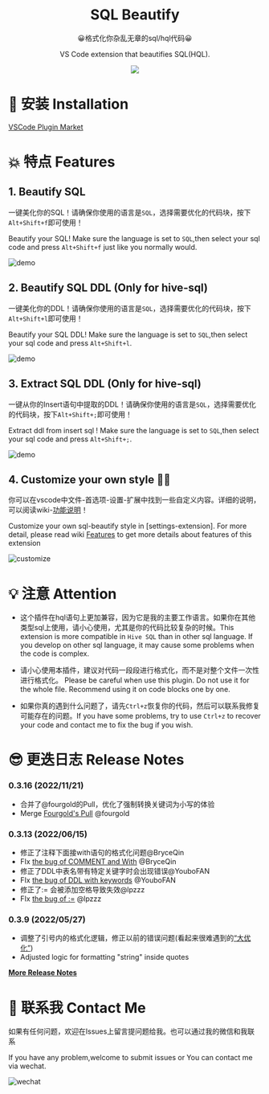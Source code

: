 <h1 align="center">
 SQL Beautify
</h1>

<p align="center">
  😀格式化你杂乱无章的sql/hql代码😀
  
</p>
<p align="center">
  VS Code extension that beautifies SQL(HQL).
  
</p>

<div align=center>
<img  src="https://clarkyu1993.coding.net/p/tuku/shared-depot/pic/git/raw/master/demo.gif"/>
</div>


# 📸 安装 Installation 
[VSCode Plugin Market](https://marketplace.visualstudio.com/items?itemName=clarkyu.vscode-sql-beautify)


# 💥 特点 Features 

## 1. Beautify SQL

一键美化你的SQL！请确保你使用的语言是`SQL`，选择需要优化的代码块，按下`Alt+Shift+f`即可使用！ 

Beautify your SQL!  Make sure the language is set to `SQL`,then select your sql code and press `Alt+Shift+f` just like you normally would.

![demo](https://clarkyu1993.coding.net/p/tuku/shared-depot/pic/git/raw/master/demo.gif)

## 2. Beautify SQL DDL (Only for hive-sql)

一键美化你的DDL！请确保你使用的语言是`SQL`，选择需要优化的代码块，按下`Alt+Shift+l`即可使用！ 

Beautify your SQL DDL!  Make sure the language is set to `SQL`,then select your sql code and press `Alt+Shift+l`.

![demo](https://clarkyu1993.coding.net/p/tuku/shared-depot/pic/git/raw/master/demo2.gif)

## 3. Extract SQL DDL (Only for hive-sql)

一键从你的Insert语句中提取的DDL！请确保你使用的语言是`SQL`，选择需要优化的代码块，按下`Alt+Shift+;`即可使用！ 

Extract ddl from insert sql !  Make sure the language is set to `SQL`,then select your sql code and press `Alt+Shift+;`.

![demo](https://clarkyu1993.coding.net/p/tuku/shared-depot/pic/git/raw/master/demo3.gif)

## 4. Customize your own style 🐱‍🏍
你可以在vscode中文件-首选项-设置-扩展中找到一些自定义内容。详细的说明，可以阅读wiki-[功能说明](https://github.com/clarkyu2016/sql-beautify/wiki/%E5%8A%9F%E8%83%BD%E8%AF%B4%E6%98%8E-Features)！

Customize your own sql-beautify style in [settings-extension]. For more detail, please read wiki [Features](https://github.com/clarkyu2016/sql-beautify/wiki/%E5%8A%9F%E8%83%BD%E8%AF%B4%E6%98%8E-Features) to get more details about features of this extension

![customize](https://clarkyu1993.coding.net/p/tuku/shared-depot/pic/git/raw/master/customize.png)



# 💡 注意 Attention

* 这个插件在hql语句上更加兼容，因为它是我的主要工作语言。如果你在其他类型sql上使用，请小心使用，尤其是你的代码比较复杂的时候。This extension is more compatible in `Hive SQL` than in other sql language. If you develop on other sql language, it may cause some problems when the code is complex.

* 请小心使用本插件，建议对代码一段段进行格式化，而不是对整个文件一次性进行格式化。
Please be careful when use this plugin. Do not use it for the whole file. Recommend using it on code blocks one by one.

* 如果你真的遇到什么问题了，请先`Ctrl+z`恢复你的代码，然后可以联系我修复可能存在的问题。If you have some problems, try to use `Ctrl+z` to recover your code and contact me to fix the bug if you wish.


# 😎 更迭日志 Release Notes
### 0.3.16 (2022/11/21)
* 合并了@fourgold的Pull，优化了强制转换关键词为小写的体验
* Merge [Fourgold's Pull](https://github.com/clarkyu2016/sql-beautify/pull/46) @fourgold

### 0.3.13 (2022/06/15)
* 修正了注释下面接with语句的格式化问题@BryceQin
* FIx [the bug of COMMENT and With](https://github.com/clarkyu2016/sql-beautify/issues/40) @BryceQin
* 修正了DDL中表名带有特定关键字时会出现错误@YouboFAN
* FIx [the bug of DDL with keywords](https://github.com/clarkyu2016/sql-beautify/issues/39) @YouboFAN
* 修正了:= 会被添加空格导致失效@lpzzz
* FIx [the bug of :=](https://github.com/clarkyu2016/sql-beautify/issues/38) @lpzzz

### 0.3.9 (2022/05/27)
* 调整了引号内的格式化逻辑，修正以前的错误问题(看起来很难遇到的[“大优化”](https://github.com/clarkyu2016/sql-beautify/wiki/%E5%BC%80%E5%8F%91%E6%97%A5%E5%BF%97%EF%BC%88%E4%B8%AD%E6%96%87%EF%BC%89#%E6%96%B0%E5%A2%9E%E4%BA%86%E5%AF%B9%E5%BC%95%E5%8F%B7%E5%86%85%E5%AD%97%E7%AC%A6%E4%B8%8D%E6%93%8D%E4%BD%9C%E7%9A%84%E9%80%BB%E8%BE%91-20220527))
* Adjusted logic for formatting "string" inside quotes


 [**More Release Notes**](https://github.com/clarkyu2016/sql-beautify/blob/main/CHANGELOG.md)

# 🎅 联系我 Contact Me

如果有任何问题，欢迎在Issues上留言提问题给我。也可以通过我的微信和我联系

If you have any problem,welcome to submit issues or You can contact me via wechat.

![wechat](https://clarkyu1993.coding.net/p/tuku/shared-depot/pic/git/raw/master/wechat.jpg)

